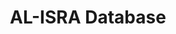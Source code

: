 ---
types: "word"

title: "AL-ISRA Database"

categories: ['']

tags: ['AL-ISRA', 'Database']

arabic: 'قاعدة بيانات الإسراء'

arexps: []

enwords: ['AL-ISRA Database']

enexps: []

arlexicons: 'ق'

enlexicons: 'A'

authors: ['Ruqayya Roshdy']

translators: ['']

citations: 'تطبيقات الذكاء الاصطناعي في خدمة اللغة العربية'

sources: 'مركز الملك عبدالله بن عبدالعزيز الدولي لخدمة اللغة العربية'

word: "true"

slug: ""
---